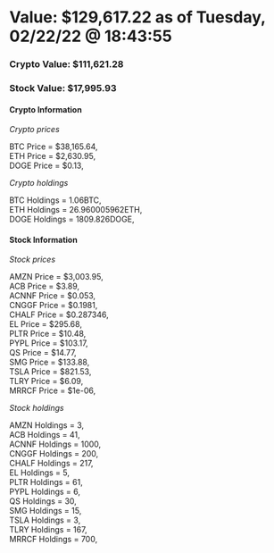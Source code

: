 # Value: $129,617.22 as of Tuesday, 02/22/22 @ 18:43:55 

### Crypto Value: $111,621.28

### Stock Value: $17,995.93

#### Crypto Information 
*Crypto prices* 

BTC Price = $38,165.64,  
ETH Price = $2,630.95,  
DOGE Price = $0.13,  


*Crypto holdings* 

BTC Holdings = 1.06BTC,  
ETH Holdings = 26.960005962ETH,  
DOGE Holdings = 1809.826DOGE,  


#### Stock Information 

*Stock prices* 

AMZN Price = $3,003.95,  
ACB Price = $3.89,  
ACNNF Price = $0.053,  
CNGGF Price = $0.1981,  
CHALF Price = $0.287346,  
EL Price = $295.68,  
PLTR Price = $10.48,  
PYPL Price = $103.17,  
QS Price = $14.77,  
SMG Price = $133.88,  
TSLA Price = $821.53,  
TLRY Price = $6.09,  
MRRCF Price = $1e-06,  


*Stock holdings* 

AMZN Holdings = 3,  
ACB Holdings = 41,  
ACNNF Holdings = 1000,  
CNGGF Holdings = 200,  
CHALF Holdings = 217,  
EL Holdings = 5,  
PLTR Holdings = 61,  
PYPL Holdings = 6,  
QS Holdings = 30,  
SMG Holdings = 15,  
TSLA Holdings = 3,  
TLRY Holdings = 167,  
MRRCF Holdings = 700,  


